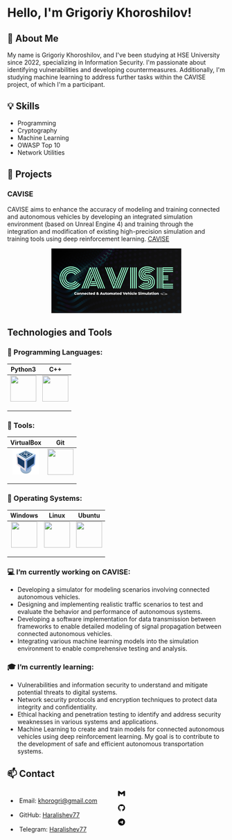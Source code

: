 <!--
**Haralishev77/Haralishev77** is a ✨ _special_ ✨ repository because its `README.md` (this file) appears on your GitHub profile.

Here are some ideas to get you started:

- 🔭 I’m currently working on ...
- 🌱 I’m currently learning ...
- 👯 I’m looking to collaborate on ...
- 🤔 I’m looking for help with ...
- 💬 Ask me about ...
- 📫 How to reach me: ...
- 😄 Pronouns: ...
- ⚡ Fun fact: ...
-->
# Hello, I'm Grigoriy Khoroshilov!

## 👋 About Me

My name is Grigoriy Khoroshilov, and I've been studying at HSE University since 2022, specializing in Information Security. I'm passionate about identifying vulnerabilities and developing countermeasures. Additionally, I'm studying machine learning to address further tasks within the CAVISE project, of which I'm a participant.

## 💡 Skills
- Programming
- Cryptography
- Machine Learning
- OWASP Top 10
- Network Utilities

## 🔮 Projects

### CAVISE

CAVISE aims to enhance the accuracy of modeling and training connected and autonomous vehicles by developing an integrated simulation environment (based on Unreal Engine 4) and training through the integration and modification of existing high-precision simulation and training tools using deep reinforcement learning. [CAVISE](https://github.com/CAVISE)

<div align="center"><img src="CAVISE_LOGO.png" style="width: 300px; height: auto;"/></div>



## Technologies and Tools
### 🌌 Programming Languages:
| Python3 | C++ |
|----------|----------|
| <img src="https://cdn.jsdelivr.net/gh/devicons/devicon@latest/icons/python/python-original.svg" style="width: 60px; height: 60px; display: block; margin: auto;" />&nbsp; | <img src="https://cdn.jsdelivr.net/gh/devicons/devicon@latest/icons/cplusplus/cplusplus-original.svg" style="width: 60px; height: 60px; display: block; margin: auto;" />&nbsp; |

### 🔧 Tools:
| VirtualBox | Git |
|----------|----------|
| <img src="VirtualBox.png" style="width: 60px; height: 60px; display: block; margin: auto;" />&nbsp; | <img src="https://cdn.jsdelivr.net/gh/devicons/devicon@latest/icons/git/git-original.svg" style="width: 60px; height: 60px; display: block; margin: auto;" />&nbsp; |

### 🎏 Operating Systems:
| Windows | Linux | Ubuntu |
|----------|----------|----------|
| <img src="https://cdn.jsdelivr.net/gh/devicons/devicon@latest/icons/windows8/windows8-original.svg" style="width: 60px; height: 60px; display: block; margin: auto;" />&nbsp; | <img src="https://cdn.jsdelivr.net/gh/devicons/devicon@latest/icons/linux/linux-original.svg" style="width: 60px; height: 60px; display: block; margin: auto;" />&nbsp; | <img src="https://cdn.jsdelivr.net/gh/devicons/devicon@latest/icons/ubuntu/ubuntu-original.svg" style="width: 60px; height: 60px; display: block; margin: auto;" />&nbsp; |

### 💻 I’m currently working on CAVISE:
- Developing a simulator for modeling scenarios involving connected autonomous vehicles.
- Designing and implementing realistic traffic scenarios to test and evaluate the behavior and performance of autonomous systems.
- Developing a software implementation for data transmission between frameworks to enable detailed modeling of signal propagation between connected autonomous vehicles.
- Integrating various machine learning models into the simulation environment to enable comprehensive testing and analysis.

### 🎓 I’m currently learning:
- Vulnerabilities and information security to understand and mitigate potential threats to digital systems.
- Network security protocols and encryption techniques to protect data integrity and confidentiality.
- Ethical hacking and penetration testing to identify and address security weaknesses in various systems and applications.
- Machine Learning to create and train models for connected autonomous vehicles using deep reinforcement learning. My goal is to contribute to the development of safe and efficient autonomous transportation systems.

## 📫 Contact
- <img src="gmail.svg" style="width: 16px; height: 16px; display: block; margin: auto;" />&nbsp;Email: khorogri@gmail.com
- <img src="github.svg" style="width: 16px; height: 16px; display: block; margin: auto;" />&nbsp;GitHub: [Haralishev77](https://github.com/Haralishev77)
- <img src="telegram.svg" style="width: 16px; height: 16px; display: block; margin: auto;" />&nbsp;Telegram: [Haralishev77](https://t.me/Haralishev77)
